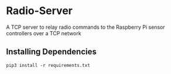 # Radio-Server

A TCP server to relay radio commands to the Raspberry Pi sensor controllers over
a TCP network

## Installing Dependencies

`pip3 install -r requirements.txt`
